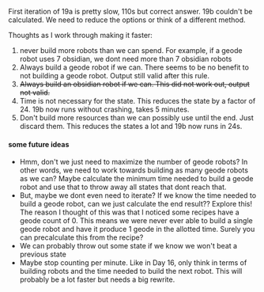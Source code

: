 First iteration of 19a is pretty slow, 110s but correct answer. 19b couldn't be calculated. We need to reduce the options or think of a different method.

Thoughts as I work through making it faster:

1. never build more robots than we can spend. For example, if a geode robot uses 7 obsidian, we dont need more than 7 obsidian robots
2. Always build a geode robot if we can. There seems to be no benefit to not building a geode robot. Output still valid after this rule. 
3. ~~Always build an obsidian robot if we can. This did not work out, output not valid.~~
4. Time is not necessary for the state. This reduces the state by a factor of 24. 19b now runs without crashing, takes 5 minutes.
5. Don't build more resources than we can possibly use until the end. Just discard them. This reduces the states a lot and 19b now runs in 24s. 


#### some future ideas

* Hmm, don't we just need to maximize the number of geode robots? In other words, we need to work towards building as many geode robots as we can? Maybe calculate the minimum time needed to build a geode robot and use that to throw away all states that dont reach that.
* But, maybe we dont even need to iterate? If we know the time needed to build a geode robot, can we just calculate the end result?? Explore this! The reason I thought of this was that I noticed some recipes have a geode count of 0. This means we were never ever able to build a single geode robot and have it produce 1 geode in the allotted time. Surely you can precalculate this from the recipe?
* We can probably throw out some state if we know we won't beat a previous state
* Maybe stop counting per minute. Like in Day 16, only think in terms of building robots and the time needed to build the next robot. This will probably be a lot faster but needs a big rewrite.
